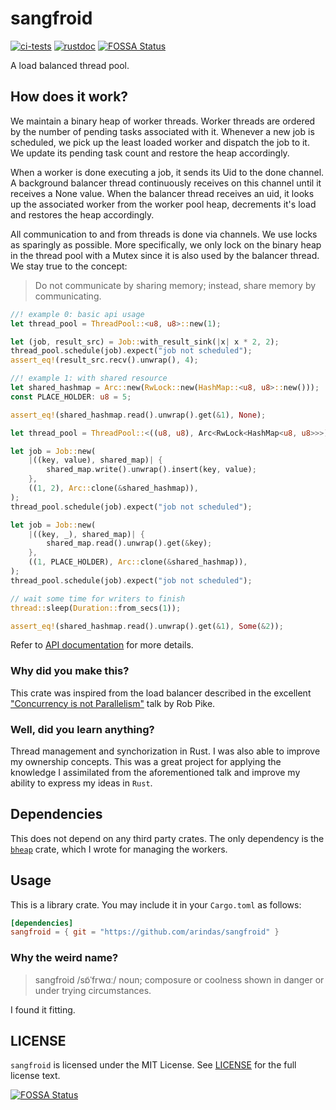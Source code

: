 # sangfroid
[![ci-tests](https://github.com/arindas/sangfroid/actions/workflows/ci-tests.yml/badge.svg)](https://github.com/arindas/sangfroid/actions/workflows/ci-tests.yml)
[![rustdoc](https://github.com/arindas/sangfroid/actions/workflows/rustdoc.yml/badge.svg)](https://github.com/arindas/sangfroid/actions/workflows/rustdoc.yml)
[![FOSSA Status](https://app.fossa.com/api/projects/git%2Bgithub.com%2Farindas%2Fsangfroid.svg?type=shield)](https://app.fossa.com/projects/git%2Bgithub.com%2Farindas%2Fsangfroid?ref=badge_shield)

A load balanced thread pool.

## How does it work?

We maintain a binary heap of worker threads. Worker threads are ordered by the number of
pending tasks associated with it. Whenever a new job is scheduled, we pick up the least
loaded worker and dispatch the job to it. We update its pending task count and restore
the heap accordingly.

When a worker is done executing a job, it sends its Uid to the done channel. A background
balancer thread continuously receives on this channel until it receives a None value.
When the balancer thread receives an uid, it looks up the associated worker from the
worker pool heap, decrements it's load and restores the heap accordingly.

All communication to and from threads is done via channels. We use locks as sparingly as
possible. More specifically, we only lock on the binary heap in the thread pool with a
Mutex since it is also used by the balancer thread.
We stay true to the concept:
>Do not communicate by sharing memory; instead, share memory by communicating.

```rust
//! example 0: basic api usage
let thread_pool = ThreadPool::<u8, u8>::new(1);

let (job, result_src) = Job::with_result_sink(|x| x * 2, 2);
thread_pool.schedule(job).expect("job not scheduled");
assert_eq!(result_src.recv().unwrap(), 4);

//! example 1: with shared resource
let shared_hashmap = Arc::new(RwLock::new(HashMap::<u8, u8>::new()));
const PLACE_HOLDER: u8 = 5;

assert_eq!(shared_hashmap.read().unwrap().get(&1), None);

let thread_pool = ThreadPool::<((u8, u8), Arc<RwLock<HashMap<u8, u8>>>), ()>::new(2);

let job = Job::new(
    |((key, value), shared_map)| {
        shared_map.write().unwrap().insert(key, value);
    },
    ((1, 2), Arc::clone(&shared_hashmap)),
);
thread_pool.schedule(job).expect("job not scheduled");

let job = Job::new(
    |((key, _), shared_map)| {
        shared_map.read().unwrap().get(&key);
    },
    ((1, PLACE_HOLDER), Arc::clone(&shared_hashmap)),
);
thread_pool.schedule(job).expect("job not scheduled");

// wait some time for writers to finish
thread::sleep(Duration::from_secs(1));

assert_eq!(shared_hashmap.read().unwrap().get(&1), Some(&2));
```

Refer to [API documentation](https://github.com/arindas/sangfroid/sangfroid) for more details.

### Why did you make this?
This crate was inspired from the load balancer described in the excellent
["Concurrency is not Parallelism"](https://youtu.be/oV9rvDllKEg) talk by Rob Pike.

### Well, did you learn anything?
Thread management and synchorization in Rust. I was also able to improve my ownership concepts.
This was a great project for applying the knowledge I assimilated from the aforementioned
talk and improve my ability to express my ideas in `Rust`.

## Dependencies
This does not depend on any third party crates. The only dependency is the
[`bheap`](https://github.com/arindas/bheap) crate, which I wrote for managing the workers.

## Usage
This is a library crate. You may include it in your `Cargo.toml` as follows:
```toml
[dependencies]
sangfroid = { git = "https://github.com/arindas/sangfroid" }
```

### Why the weird name?
>sangfroid /sɒ̃ˈfrwɑː/ noun;
>composure or coolness shown in danger or under trying circumstances.

I found it fitting.

## LICENSE
`sangfroid` is licensed under the MIT License. See [LICENSE](./LICENSE) for the full license text.

[![FOSSA Status](https://app.fossa.com/api/projects/git%2Bgithub.com%2Farindas%2Fsangfroid.svg?type=large)](https://app.fossa.com/projects/git%2Bgithub.com%2Farindas%2Fsangfroid?ref=badge_large)
